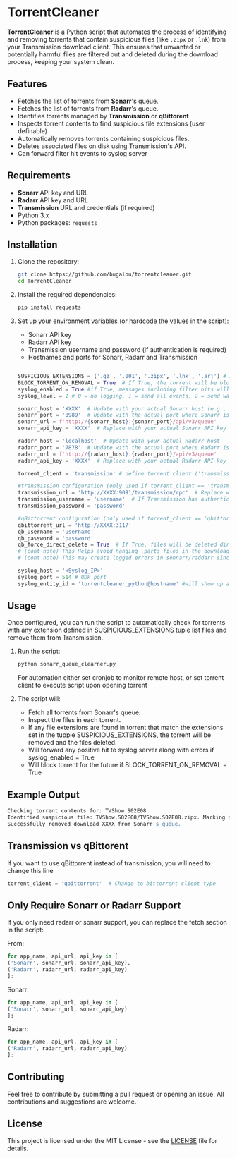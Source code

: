 # TorrentCleaner

**TorrentCleaner** is a Python script that automates the process of identifying and removing torrents that contain suspicious files (like `.zipx` or `.lnk`) from your Transmission download client. This ensures that unwanted or potentially harmful files are filtered out and deleted during the download process, keeping your system clean.

## Features

- Fetches the list of torrents from **Sonarr**'s queue.
- Fetches the list of torrents from **Radarr**'s queue.
- Identifies torrents managed by **Transmission** or **qBittorent**
- Inspects torrent contents to find suspicious file extensions (user definable)
- Automatically removes torrents containing suspicious files.
- Deletes associated files on disk using Transmission's API.
- Can forward filter hit events to syslog server

## Requirements

- **Sonarr** API key and URL
- **Radarr** API key and URL
- **Transmission** URL and credentials (if required)
- Python 3.x
- Python packages: `requests`

## Installation

1. Clone the repository:

    ```bash
    git clone https://github.com/bugalou/torrentcleaner.git
    cd TorrentCleaner
    ```

2. Install the required dependencies:

    ```bash
    pip install requests
    ```

3. Set up your environment variables (or hardcode the values in the script):
    - Sonarr API key
    - Radarr API key
    - Transmission username and password (if authentication is required)
    - Hostnames and ports for Sonarr, Radarr and Transmission

    ```python
    
    SUSPICIOUS_EXTENSIONS = ('.gz', '.001', '.zipx', '.lnk', '.arj') # Add or remove extensions as needed
    BLOCK_TORRENT_ON_REMOVAL = True  # If True, the torrent will be blocked from being downloaded again, otherwise it will be removed from the queue but not blocked
    syslog_enabled = True #if True, messages including filter hits will be sent to syslog. Syslog config below must be set up
    syslog_level = 2 # 0 = no logging, 1 = send all events, 2 = send warnings and errors 3 = only send matching torrent removal events  (send to syslog if syslog_enabled=True)
    
    sonarr_host = 'XXXX'  # Update with your actual Sonarr host (e.g., 'localhost', '192.168.1.10', etc.)
    sonarr_port = '8989'  # Update with the actual port where Sonarr is running
    sonarr_url = f'http://{sonarr_host}:{sonarr_port}/api/v3/queue'
    sonarr_api_key = 'XXXX'  # Replace with your actual Sonarr API key

    radarr_host = 'localhost'  # Update with your actual Radarr host
    radarr_port = '7878'  # Update with the actual port where Radarr is running
    radarr_url = f'http://{radarr_host}:{radarr_port}/api/v3/queue'
    radarr_api_key = 'XXXX'  # Replace with your actual Radarr API key

    torrent_client = 'transmission' # define torrent client ('transmission', or 'qbittorrent')

    #transmission configuration (only used if torrent_client == 'transmission')
    transmission_url = 'http://XXXX:9091/transmission/rpc'  # Replace with your Transmission host and port
    transmission_username = 'username'  # If Transmission has authentication
    transmission_password = 'password'

    #qBittorrent configuration (only used if torrent_client == 'qbittorrent')
    qbittorrent_url = 'http://XXXX:3117'
    qb_username = 'username'
    qb_password = 'password'
    qb_force_direct_delete = True  # If True, files will be deleted directly from qbittorrent when the torrent is removed.
    # (cont note) This Helps avoid hanging .parts files in the download directory thats sonarr/radarr do not remove trying to access. 
    # (cont note) This may create logged errors in sonnarr/raddarr since files are removed directly from qBittorrent and are not present when Sonarr/Radarr tries to remove them. This can be ignored as end result is the same, the files are removed and the torrent is blocked from being downloaded again

    syslog_host = '<Syslog_IP>'
    syslog_port = 514 # UDP port
    syslog_entity_id = 'torrentcleaner_python@hostname' #will show up as the syslog source versus parent host (should show up separately)
    ```

## Usage

Once configured, you can run the script to automatically check for torrents with any extension defined in SUSPICIOUS_EXTENSIONS tuple list files and remove them from Transmission.

1. Run the script:

    ```bash
    python sonarr_queue_clearner.py
    ```
    For automation either set cronjob to monitor remote host, or set torrent client to execute script upon opening torrent
   
3. The script will:
    - Fetch all torrents from Sonarr's queue.
    - Inspect the files in each torrent.
    - If any file extensions are found in torrent that match the extensions set in the tupple SUSPICIOUS_EXTENSIONS, the torrent will be removed and the files deleted.
    - Will forward any positive hit to syslog server along with errors if syslog_enabled = True
    - Will block torrent for the future if BLOCK_TORRENT_ON_REMOVAL = True

## Example Output

```bash
Checking torrent contents for: TVShow.S02E08
Identified suspicious file: TVShow.S02E08/TVShow.S02E08.zipx. Marking download for removal...
Successfully removed download XXXX from Sonarr's queue.
```

## Transmission vs qBittorent

If you want to use qBittorrent instead of transmission, you will need to change this line

```python
torrent_client = 'qbittorrent'  # Change to bittorrent client type 
```

## Only Require Sonarr or Radarr Support

If you only need radarr or sonarr support, you can replace the fetch section in the script:

From:

```python
for app_name, api_url, api_key in [
('Sonarr', sonarr_url, sonarr_api_key),
('Radarr', radarr_url, radarr_api_key)
]:
```
Sonarr:

```python
for app_name, api_url, api_key in [
('Sonarr', sonarr_url, sonarr_api_key)
]:
```

Radarr:

```python
for app_name, api_url, api_key in [
('Radarr', radarr_url, radarr_api_key)
]:
```
## Contributing

Feel free to contribute by submitting a pull request or opening an issue. All contributions and suggestions are welcome.

## License

This project is licensed under the MIT License - see the [LICENSE](LICENSE) file for details.

